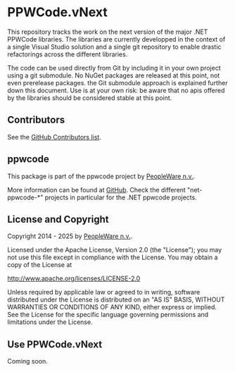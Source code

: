 # PPWCode.vNext

This repository tracks the work on the next version of the major .NET PPWCode
libraries. The libraries are currently developped in the context of a single
Visual Studio solution and a single git repository to enable drastic
refactorings across the different libraries.

The code can be used directly from Git by including it in your own project using
a git submodule. No NuGet packages are released at this point, not even
prerelease packages. the Git submodule approach is explained further down this
document. Use is at your own risk: be aware that no apis offered by the
libraries should be considered stable at this point.


## Contributors

See the [GitHub Contributors list].


## ppwcode

This package is part of the ppwcode project by [PeopleWare n.v.].

More information can be found at [GitHub]. Check the different "net-ppwcode-*"
projects in particular for the .NET ppwcode projects.


## License and Copyright

Copyright 2014 - 2025 by [PeopleWare n.v.].

Licensed under the Apache License, Version 2.0 (the "License");
you may not use this file except in compliance with the License.
You may obtain a copy of the License at

http://www.apache.org/licenses/LICENSE-2.0

Unless required by applicable law or agreed to in writing, software
distributed under the License is distributed on an "AS IS" BASIS,
WITHOUT WARRANTIES OR CONDITIONS OF ANY KIND, either express or implied.
See the License for the specific language governing permissions and
limitations under the License.


## Use PPWCode.vNext

Coming soon.



[GitHub]: https://github.com/peopleware

[PeopleWare n.v.]: http://www.peopleware.be/

[GitHub]: https://github.com/peopleware

[GitHub Contributors list]: https://github.com/peopleware/net-ppwcode-vnext/graphs/contributors
